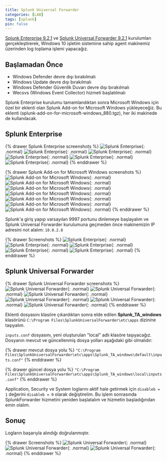 ```yaml
---
title: Splunk Universal Forwarder
categories: [LAB]
tags: [splunk]
pin: false
---
```


[Splunk Enterprise 9.2.1](https://www.splunk.com/en_us/download/splunk-enterprise.html) ve [Splunk Universal Forwarder 9.2.1](https://www.splunk.com/en_us/download/universal-forwarder.html) kurulumları gerçekleştirerek, Windows 10 işletim sistemine sahip agent makinemiz üzerinden log toplama işlemi yapacağız.

## Başlamadan Önce

- Windows Defender devre dışı bırakılmalı
- Windows Update devre dışı bırakılmalı
- Windows Defender Güvenlik Duvarı devre dışı bırakılmalı
- Wecsvs (Windows Event Collector) hizmeti başlatılmalı

Splunk Enterprise kurulumu tamamlandıktan sonra Microsoft Windows için özel bir eklenti olan Splunk Add-on for Microsoft Windows yükleyeceğiz. Bu eklenti (splunk-add-on-for-microsoft-windows_880.tgz), her iki makinede de kullanılacak.

## Splunk Enterprise

{% drawer Splunk Enterprise screenshots %}
![Splunk Enterprise](/assets/attachment/splunk-enterprise-1.png){: .normal}
![Splunk Enterprise](/assets/attachment/splunk-enterprise-2.png){: .normal}
![Splunk Enterprise](/assets/attachment/splunk-enterprise-3.png){: .normal}
![Splunk Enterprise](/assets/attachment/splunk-enterprise-4.png){: .normal}
![Splunk Enterprise](/assets/attachment/splunk-enterprise-5.png){: .normal}
![Splunk Enterprise](/assets/attachment/splunk-enterprise-6.png){: .normal}
{% enddrawer %}

{% drawer Splunk Add-on for Microsoft Windows screenshots %}
![Splunk Add-on for Microsoft Windows](/assets/attachment/splunk-add-on-1.png){: .normal}
![Splunk Add-on for Microsoft Windows](/assets/attachment/splunk-add-on-2.png){: .normal}
![Splunk Add-on for Microsoft Windows](/assets/attachment/splunk-add-on-3.png){: .normal}
![Splunk Add-on for Microsoft Windows](/assets/attachment/splunk-add-on-4.png){: .normal}
![Splunk Add-on for Microsoft Windows](/assets/attachment/splunk-add-on-5.png){: .normal}
![Splunk Add-on for Microsoft Windows](/assets/attachment/splunk-add-on-6.png){: .normal}
![Splunk Add-on for Microsoft Windows](/assets/attachment/splunk-add-on-7.png){: .normal}
{% enddrawer %}

Splunk'a giriş yapıp varsayılan 9997 portunu dinlemeye başlayalım ve Splunk Universal Forwarder kurulumuna geçmeden önce makinemizin IP adresini not alalım: `10.0.2.8`

{% drawer Screenshots %}
![Splunk Enterprise](/assets/attachment/splunk-port-1.png){: .normal}
![Splunk Enterprise](/assets/attachment/splunk-port-2.png){: .normal}
![Splunk Enterprise](/assets/attachment/splunk-port-3.png){: .normal}
![Splunk Enterprise](/assets/attachment/splunk-port-4.png){: .normal}
![Splunk Enterprise](/assets/attachment/splunk-port-5.png){: .normal}
{% enddrawer %}

## Splunk Universal Forwarder

{% drawer Splunk Universal Forwarder screenshots %}
![Splunk Universal Forwarder](/assets/attachment/forwarder-1.png){: .normal}
![Splunk Universal Forwarder](/assets/attachment/forwarder-2.png){: .normal}
![Splunk Universal Forwarder](/assets/attachment/forwarder-3.png){: .normal}
![Splunk Universal Forwarder](/assets/attachment/forwarder-4.png){: .normal}
![Splunk Universal Forwarder](/assets/attachment/forwarder-5.png){: .normal}
![Splunk Universal Forwarder](/assets/attachment/forwarder-6.png){: .normal}
{% enddrawer %}

Eklenti dosyasını klasöre çıkardıktan sonra elde edilen **Splunk_TA_windows** klasörünü `C:\Program Files\SplunkUniversalForwarder\etc\apps` dizinine taşıyalım. 

`inputs.conf` dosyasını, yeni oluşturulan "local" adlı klasöre taşıyacağız. Dosyanın mevcut ve güncellenmiş dosya yolları aşağıdaki gibi olmalıdır:

{% drawer mevcut dosya yolu %}
``"C:\Program Files\SplunkUniversalForwarder\etc\apps\Splunk_TA_windows\default\inputs.conf"``
{% enddrawer %}

{% drawer güncel dosya yolu %}
``"C:\Program Files\SplunkUniversalForwarder\etc\apps\Splunk_TA_windows\local\inputs.conf"``
{% enddrawer %}

Application, Security ve System loglarını aktif hale getirmek için `disableb = 1` değerini `disableb = 0` olarak değiştirelim. Bu işlem sonrasında SplunkForwarder hizmetini yeniden başlatalım ve hizmetin başladığından emin olalım.

## Sonuç

Logların başarıyla alındığı doğrulanmıştır.

{% drawer Screenshots %}
![Splunk Universal Forwarder](/assets/attachment/splunk-lab-1.png){: .normal}
![Splunk Universal Forwarder](/assets/attachment/splunk-lab-2.png){: .normal}
![Splunk Universal Forwarder](/assets/attachment/splunk-lab-3.png){: .normal}
{% enddrawer %}

